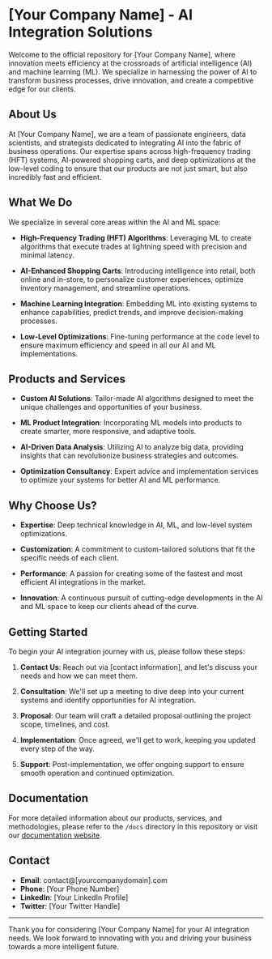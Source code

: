 # [Your Company Name] - AI Integration Solutions

Welcome to the official repository for [Your Company Name], where innovation meets efficiency at the crossroads of artificial intelligence (AI) and machine learning (ML). We specialize in harnessing the power of AI to transform business processes, drive innovation, and create a competitive edge for our clients.

## About Us

At [Your Company Name], we are a team of passionate engineers, data scientists, and strategists dedicated to integrating AI into the fabric of business operations. Our expertise spans across high-frequency trading (HFT) systems, AI-powered shopping carts, and deep optimizations at the low-level coding to ensure that our products are not just smart, but also incredibly fast and efficient.

## What We Do

We specialize in several core areas within the AI and ML space:

- **High-Frequency Trading (HFT) Algorithms**: Leveraging ML to create algorithms that execute trades at lightning speed with precision and minimal latency.
  
- **AI-Enhanced Shopping Carts**: Introducing intelligence into retail, both online and in-store, to personalize customer experiences, optimize inventory management, and streamline operations.
  
- **Machine Learning Integration**: Embedding ML into existing systems to enhance capabilities, predict trends, and improve decision-making processes.
  
- **Low-Level Optimizations**: Fine-tuning performance at the code level to ensure maximum efficiency and speed in all our AI and ML implementations.

## Products and Services

- **Custom AI Solutions**: Tailor-made AI algorithms designed to meet the unique challenges and opportunities of your business.
  
- **ML Product Integration**: Incorporating ML models into products to create smarter, more responsive, and adaptive tools.
  
- **AI-Driven Data Analysis**: Utilizing AI to analyze big data, providing insights that can revolutionize business strategies and outcomes.
  
- **Optimization Consultancy**: Expert advice and implementation services to optimize your systems for better AI and ML performance.

## Why Choose Us?

- **Expertise**: Deep technical knowledge in AI, ML, and low-level system optimizations.
  
- **Customization**: A commitment to custom-tailored solutions that fit the specific needs of each client.
  
- **Performance**: A passion for creating some of the fastest and most efficient AI integrations in the market.
  
- **Innovation**: A continuous pursuit of cutting-edge developments in the AI and ML space to keep our clients ahead of the curve.

## Getting Started

To begin your AI integration journey with us, please follow these steps:

1. **Contact Us**: Reach out via [contact information], and let's discuss your needs and how we can meet them.
   
2. **Consultation**: We'll set up a meeting to dive deep into your current systems and identify opportunities for AI integration.
   
3. **Proposal**: Our team will craft a detailed proposal outlining the project scope, timelines, and cost.
   
4. **Implementation**: Once agreed, we'll get to work, keeping you updated every step of the way.
   
5. **Support**: Post-implementation, we offer ongoing support to ensure smooth operation and continued optimization.

## Documentation

For more detailed information about our products, services, and methodologies, please refer to the `/docs` directory in this repository or visit our [documentation website](#).

## Contact

- **Email**: contact@[yourcompanydomain].com
- **Phone**: [Your Phone Number]
- **LinkedIn**: [Your LinkedIn Profile]
- **Twitter**: [Your Twitter Handle]

---

Thank you for considering [Your Company Name] for your AI integration needs. We look forward to innovating with you and driving your business towards a more intelligent future.

